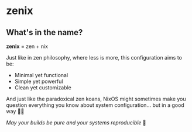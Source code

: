 # zenix

## What's in the name?

**zenix** = zen + nix

Just like in zen philosophy, where less is more, this configuration aims to be:

- Minimal yet functional
- Simple yet powerful
- Clean yet customizable

And just like the paradoxical zen koans, NixOS might sometimes make you question everything you know about system configuration... but in a good way 🧘‍♂️

_May your builds be pure and your systems reproducible_ 🌸
